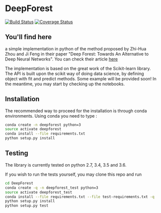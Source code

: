 # DeepForest
[![Build Status](https://travis-ci.org/nitlev/deepforest.svg?branch=dev)](https://travis-ci.org/nitlev/deepforest)
[![Coverage Status](https://coveralls.io/repos/github/nitlev/deepforest/badge.svg?branch=dev)](https://coveralls.io/github/nitlev/deepforest?branch=dev)


## You'll find here
a simple implementation in python of the method proposed by Zhi-Hua Zhou and Ji
Feng in their paper "Deep Forest: Towards An Alternative to Deep Neural Networks".
You can check their article [here](https://arxiv.org/pdf/1702.08835.pdf)<br>
 
The implementation is based on the great work of the Scikit-learn library. The
API is built upon the scikit way of doing data science, by defining object with
fit and predict methods. Some example will be provided soon! In the meantime, 
you may start by checking up the notebooks.
 
 
## Installation
 
The recommended way to proceed for the installation is through conda environments.
Using conda you need to type :
```bash
conda create -n deepforest python=3
source activate deepforest
conda install --file requirements.txt
python setup.py install
```

## Testing

The library is currently tested on python 2.7, 3.4, 3.5 and 3.6.

If you wish to run the tests yourself, you may clone this repo and run
```bash
cd DeepForest
conda create -q -n deepforest_test python=3
source activate deepforest_test
conda install --file requirements.txt --file test-requirements.txt -q
python setup.py install
python setup.py test
```